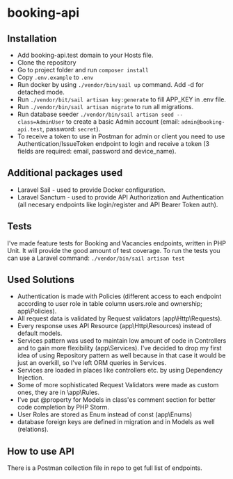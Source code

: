 # booking-api

## Installation
- Add booking-api.test domain to your Hosts file.
- Clone the repository
- Go to project folder and run `composer install`
- Copy `.env.example` to `.env`
- Run docker by using `./vendor/bin/sail up` command. Add -d for detached mode.
- Run `./vendor/bit/sail artisan key:generate` to fill APP_KEY in .env file.
- Run `./vendor/bin/sail artisan migrate` to run all migrations.
- Run database seeder `./vendor/bin/sail artisan seed --class=AdminUser` to create a basic Admin account (email: `admin@booking-api.test`, password: `secret`).
- To receive a token to use in Postman for admin or client you need to use Authentication/IssueToken endpoint to login and receive a token (3 fields are required: email, password and device_name).

## Additional packages used
- Laravel Sail - used to provide Docker configuration.
- Laravel Sanctum - used to provide API Authorization and Authentication (all necesary endpoints like login/register and API Bearer Token auth).

## Tests
I've made feature tests for Booking and Vacancies endpoints, written in PHP Unit. It will provide the good amount of test coverage. To run the tests you can use a Laravel command: `./vendor/bin/sail artisan test` 

## Used Solutions
- Authentication is made with Policies (different access to each endpoint according to user role in table column users.role and ownership; app\Policies).
- All request data is validated by Request validators (app\Http\Requests).
- Every response uses API Resource (app\Http\Resources) instead of default models.
- Services pattern was used to maintain low amount of code in Controllers and to gain more flexibility (app\Services). I've decided to drop my first idea of using Repository pattern as well because in that case it would be just an overkill, so I've left ORM queries in Services.
- Services are loaded in places like controllers etc. by using Dependency Injection.
- Some of more sophisticated Request Validators were made as custom ones, they are in \app\Rules.
- I've put @property for Models in class'es comment section for better code completion by PHP Storm.
- User Roles are stored as Enum instead of const (app\Enums)
- database foreign keys are defined in migration and in Models as well (relations).
## How to use API
There is a Postman collection file in repo to get full list of endpoints.
